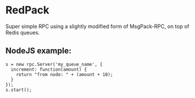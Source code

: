 RedPack
=============

Super simple RPC using a slightly modified form of MsgPack-RPC, on top of Redis queues.  

NodeJS example:
---------------

    s = new rpc.Server('my_queue_name', {
      increment: function(amount) {
        return "from node: " + (amount + 10);
      }
    });
    s.start();
